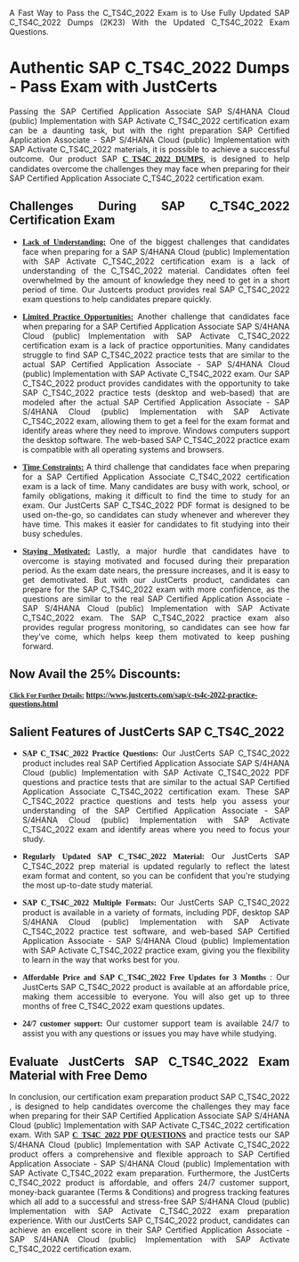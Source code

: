 <p dir="auto" style="text-align: justify;">A Fast Way to Pass the C_TS4C_2022 Exam is to Use Fully Updated SAP C_TS4C_2022 Dumps (2K23) With the Updated C_TS4C_2022 Exam Questions.</p>

<h1 style="text-align: justify;"><strong>Authentic SAP C_TS4C_2022 Dumps - Pass Exam with JustCerts</strong></h1>

<p style="text-align: justify;">Passing the SAP Certified Application Associate SAP S/4HANA Cloud (public) Implementation with SAP Activate C_TS4C_2022 certification exam can be a daunting task, but with the right preparation SAP Certified Application Associate - SAP S/4HANA Cloud (public) Implementation with SAP Activate C_TS4C_2022 materials, it is possible to achieve a successful outcome. Our product SAP <strong><a href="https://www.justcerts.com/sap/c-ts4c-2022-practice-questions.html"><span style="font-family:Georgia,serif;"><u>C_TS4C_2022 DUMPS</u></span></a></strong>, is designed to help candidates overcome the challenges they may face when preparing for their SAP Certified Application Associate C_TS4C_2022 certification exam.</p>

<h2 style="text-align: justify;"><strong>Challenges During SAP C_TS4C_2022 Certification Exam</strong></h2>

<ul>
	<li style="text-align: justify;"><u><span style="font-family:Georgia,serif;"><strong>Lack of Understanding:</strong></span></u> One of the biggest challenges that candidates face when preparing for a SAP S/4HANA Cloud (public) Implementation with SAP Activate C_TS4C_2022 certification exam is a lack of understanding of the C_TS4C_2022 material. Candidates often feel overwhelmed by the amount of knowledge they need to get in a short period of time. Our Justcerts product provides real SAP C_TS4C_2022 exam questions to help candidates prepare quickly.</li>
</ul>

<ul>
	<li style="text-align: justify;"><u><span style="font-family:Georgia,serif;"><strong>Limited Practice Opportunities:</strong></span></u> Another challenge that candidates face when preparing for a SAP Certified Application Associate SAP S/4HANA Cloud (public) Implementation with SAP Activate C_TS4C_2022 certification exam is a lack of practice opportunities. Many candidates struggle to find SAP C_TS4C_2022 practice tests that are similar to the actual SAP Certified Application Associate - SAP S/4HANA Cloud (public) Implementation with SAP Activate C_TS4C_2022 exam. Our SAP C_TS4C_2022 product provides candidates with the opportunity to take SAP C_TS4C_2022 practice tests (desktop and web-based) that are modeled after the actual SAP Certified Application Associate - SAP S/4HANA Cloud (public) Implementation with SAP Activate C_TS4C_2022 exam, allowing them to get a feel for the exam format and identify areas where they need to improve. Windows computers support the desktop software. The web-based SAP C_TS4C_2022 practice exam is compatible with all operating systems and browsers.</li>
</ul>

<ul>
	<li style="text-align: justify;"><u><span style="font-family:Georgia,serif;"><strong>Time Constraints:</strong></span></u> A third challenge that candidates face when preparing for a SAP Certified Application Associate C_TS4C_2022 certification exam is a lack of time. Many candidates are busy with work, school, or family obligations, making it difficult to find the time to study for an exam. Our JustCerts SAP C_TS4C_2022 PDF format is designed to be used on-the-go, so candidates can study whenever and wherever they have time. This makes it easier for candidates to fit studying into their busy schedules.</li>
</ul>

<ul>
	<li style="text-align: justify;"><u><span style="font-family:Georgia,serif;"><strong>Staying Motivated:</strong></span></u> Lastly, a major hurdle that candidates have to overcome is staying motivated and focused during their preparation period. As the exam date nears, the pressure increases, and it is easy to get demotivated. But with our JustCerts product, candidates can prepare for the SAP C_TS4C_2022 exam with more confidence, as the questions are similar to the real SAP Certified Application Associate - SAP S/4HANA Cloud (public) Implementation with SAP Activate C_TS4C_2022 exam. The SAP C_TS4C_2022 practice exam also provides regular progress monitoring, so candidates can see how far they've come, which helps keep them motivated to keep pushing forward.</li>
</ul>

<h2 style="text-align: justify;"><strong>Now Avail the 25% Discounts:</strong></h2>

<p><span style="font-size:12px;"><u><span style="font-family:Georgia,serif;"><strong>Click For Further Details:</strong></span></u></span><span style="font-size:14px;"><span style="font-family:Georgia,serif;"><strong> <a href="https://www.justcerts.com/sap/c-ts4c-2022-practice-questions.html">https://www.justcerts.com/sap/c-ts4c-2022-practice-questions.html</a></strong></span></span></p>

<h2 style="text-align: justify;"><strong>Salient Features of JustCerts SAP C_TS4C_2022</strong></h2>

<ul>
	<li style="text-align: justify;"><span style="font-family:Georgia,serif;"><strong>SAP C_TS4C_2022 Practice Questions:</strong></span> Our JustCerts SAP C_TS4C_2022 product includes real SAP Certified Application Associate SAP S/4HANA Cloud (public) Implementation with SAP Activate C_TS4C_2022 PDF questions and practice tests that are similar to the actual SAP Certified Application Associate C_TS4C_2022 certification exam. These SAP C_TS4C_2022 practice questions and tests help you assess your understanding of the SAP Certified Application Associate - SAP S/4HANA Cloud (public) Implementation with SAP Activate C_TS4C_2022 exam and identify areas where you need to focus your study.</li>
</ul>

<ul>
	<li style="text-align: justify;"><span style="font-family:Georgia,serif;"><strong>Regularly Updated SAP C_TS4C_2022 Material:</strong></span> Our JustCerts SAP C_TS4C_2022 prep material is updated regularly to reflect the latest exam format and content, so you can be confident that you're studying the most up-to-date study material.</li>
</ul>

<ul>
	<li style="text-align: justify;"><span style="font-family:Georgia,serif;"><strong>SAP C_TS4C_2022 Multiple Formats:</strong></span> Our JustCerts SAP C_TS4C_2022 product is available in a variety of formats, including PDF, desktop SAP S/4HANA Cloud (public) Implementation with SAP Activate C_TS4C_2022 practice test software, and web-based SAP Certified Application Associate - SAP S/4HANA Cloud (public) Implementation with SAP Activate C_TS4C_2022 practice exam, giving you the flexibility to learn in the way that works best for you.</li>
</ul>

<ul>
	<li style="text-align: justify;"><span style="font-family:Georgia,serif;"><strong>Affordable Price and SAP C_TS4C_2022 Free Updates for 3 Months</strong></span> : Our JustCerts SAP C_TS4C_2022 product is available at an affordable price, making them accessible to everyone. You will also get up to three months of free C_TS4C_2022 exam questions updates.</li>
</ul>

<ul>
	<li style="text-align: justify;"><span style="font-family:Georgia,serif;"><strong>24/7 customer support:</strong></span> Our customer support team is available 24/7 to assist you with any questions or issues you may have while studying.</li>
</ul>

<h2 style="text-align: justify;"><strong>Evaluate JustCerts SAP C_TS4C_2022 Exam Material with Free Demo</strong></h2>

<p style="text-align: justify;">In conclusion, our certification exam preparation product SAP C_TS4C_2022 , is designed to help candidates overcome the challenges they may face when preparing for their SAP Certified Application Associate SAP S/4HANA Cloud (public) Implementation with SAP Activate C_TS4C_2022 certification exam. With SAP <a href="https://www.justcerts.com/sap/c-ts4c-2022-practice-questions.html"><u><strong><span style="font-family:Georgia,serif;">C_TS4C_2022 PDF QUESTIONS</span></strong></u></a> and practice tests our SAP S/4HANA Cloud (public) Implementation with SAP Activate C_TS4C_2022 product offers a comprehensive and flexible approach to SAP Certified Application Associate - SAP S/4HANA Cloud (public) Implementation with SAP Activate C_TS4C_2022 exam preparation. Furthermore, the JustCerts C_TS4C_2022 product is affordable, and offers 24/7 customer support, money-back guarantee (Terms & Conditions) and progress tracking features which all add to a successful and stress-free SAP S/4HANA Cloud (public) Implementation with SAP Activate C_TS4C_2022 exam preparation experience. With our JustCerts SAP C_TS4C_2022 product, candidates can achieve an excellent score in their SAP Certified Application Associate - SAP S/4HANA Cloud (public) Implementation with SAP Activate C_TS4C_2022 certification exam.</p>
